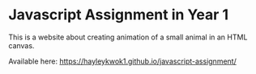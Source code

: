# Javascript Assignment in Year 1

This is a website about creating animation of a small animal in an HTML canvas.

Available here: https://hayleykwok1.github.io/javascript-assignment/
